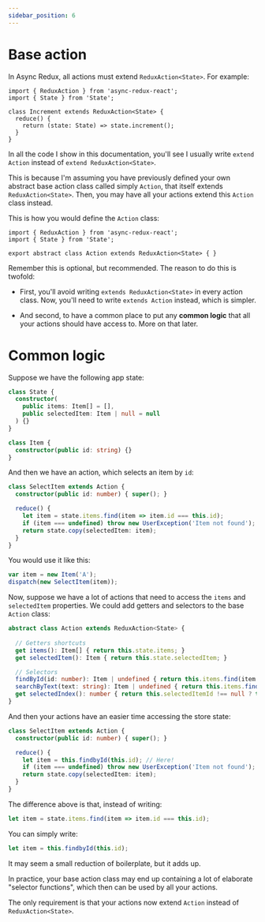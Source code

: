 ```yaml
---
sidebar_position: 6
---
```


# Base action

In Async Redux, all actions must extend `ReduxAction<State>`.
For example:

```tsx
import { ReduxAction } from 'async-redux-react';
import { State } from 'State';

class Increment extends ReduxAction<State> {
  reduce() {
    return (state: State) => state.increment();
  }
}
```

In all the code I show in this documentation, you'll see I usually write `extend Action`
instead of `extend ReduxAction<State>`.

This is because I'm assuming you have previously defined your own abstract base action class
called simply `Action`, that itself extends `ReduxAction<State>`. Then, you may have all your
actions extend this `Action` class instead.

This is how you would define the `Action` class:

```tsx 
import { ReduxAction } from 'async-redux-react';
import { State } from 'State';

export abstract class Action extends ReduxAction<State> { }
```

Remember this is optional, but recommended. The reason to do this is twofold:

* First, you'll avoid writing `extends ReduxAction<State>` in every action class.
  Now, you'll need to write `extends Action` instead, which is simpler.

* And second, to have a common place to put any **common logic**
  that all your actions should have access to. More on that later.

# Common logic

Suppose we have the following app state:

```ts
class State {
  constructor(
    public items: Item[] = [], 
    public selectedItem: Item | null = null
  ) {}
}

class Item {
  constructor(public id: string) {}  
}
```

And then we have an action, which selects an item by `id`:

```ts
class SelectItem extends Action {
  constructor(public id: number) { super(); }

  reduce() {
    let item = state.items.find(item => item.id === this.id);
    if (item === undefined) throw new UserException('Item not found');
    return state.copy(selectedItem: item);
  }
}
```

You would use it like this:

```ts
var item = new Item('A'); 
dispatch(new SelectItem(item));
```

Now, suppose we have a lot of actions that need to access the `items` and `selectedItem` properties.
We could add getters and selectors to the base `Action` class:

```ts
abstract class Action extends ReduxAction<State> {
  
  // Getters shortcuts
  get items(): Item[] { return this.state.items; }
  get selectedItem(): Item { return this.state.selectedItem; }

  // Selectors
  findById(id: number): Item | undefined { return this.items.find(item => item.id === id); }
  searchByText(text: string): Item | undefined { return this.items.find(item => item.text.includes(text)); }  
  get selectedIndex(): number { return this.selectedItemId !== null ? this.items.findIndex(item => item.id === this.selectedItemId) : -1; }
}
```

And then your actions have an easier time accessing the store state:

```ts
class SelectItem extends Action {
  constructor(public id: number) { super(); }

  reduce() {
    let item = this.findbyId(this.id); // Here!
    if (item === undefined) throw new UserException('Item not found');
    return state.copy(selectedItem: item);
  }
}
```

The difference above is that, instead of writing:

```ts
let item = state.items.find(item => item.id === this.id); 
```

You can simply write:

```ts
let item = this.findbyId(this.id); 
```

It may seem a small reduction of boilerplate, but it adds up.

In practice, your base action class may end up containing a lot of elaborate "selector functions",
which then can be used by all your actions.

The only requirement is that your actions now
extend `Action` instead of `ReduxAction<State>`.
